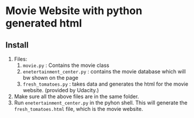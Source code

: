 # Movie Website with python generated html

## Install
1. Files:
    1. `movie.py` : Contains the movie class
    2. `enetertainment_center.py` : contains the movie database which will bw shown on the page
    3. `fresh_tomatoes.py` : takes data and generates the html for the movie website. (provided by Udacity.)
2. Make sure all the above files are in the same folder. 
3. Run `enetertainment_center.py` in the pyhon shell. This will generate the `fresh_tomatoes.html` file, which is the movie website.
